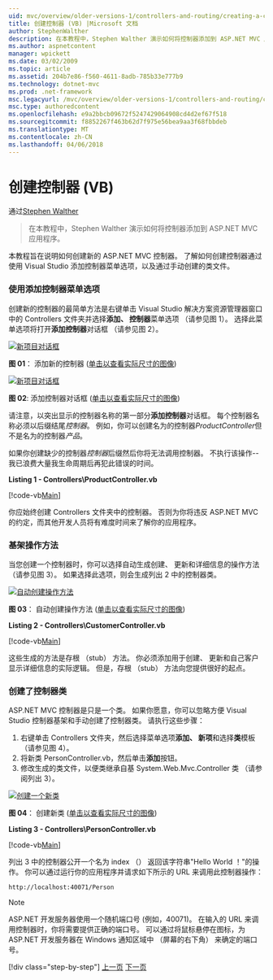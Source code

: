 ```yaml
---
uid: mvc/overview/older-versions-1/controllers-and-routing/creating-a-controller-vb
title: 创建控制器 (VB) |Microsoft 文档
author: StephenWalther
description: 在本教程中，Stephen Walther 演示如何将控制器添加到 ASP.NET MVC 应用程序。
ms.author: aspnetcontent
manager: wpickett
ms.date: 03/02/2009
ms.topic: article
ms.assetid: 204b7e86-f560-4611-8adb-785b33e777b9
ms.technology: dotnet-mvc
ms.prod: .net-framework
msc.legacyurl: /mvc/overview/older-versions-1/controllers-and-routing/creating-a-controller-vb
msc.type: authoredcontent
ms.openlocfilehash: e9a2bbcb09672f5247429064908cd4d2ef67f518
ms.sourcegitcommit: f8852267f463b62d7f975e56bea9aa3f68fbbdeb
ms.translationtype: MT
ms.contentlocale: zh-CN
ms.lasthandoff: 04/06/2018
---
```

<a name="creating-a-controller-vb"></a>创建控制器 (VB)
====================
通过[Stephen Walther](https://github.com/StephenWalther)

> 在本教程中，Stephen Walther 演示如何将控制器添加到 ASP.NET MVC 应用程序。


本教程旨在说明如何创建新的 ASP.NET MVC 控制器。 了解如何创建控制器通过使用 Visual Studio 添加控制器菜单选项，以及通过手动创建的类文件。

### <a name="using-the-add-controller-menu-option"></a>使用添加控制器菜单选项

创建新的控制器的最简单方法是右键单击 Visual Studio 解决方案资源管理器窗口中的 Controllers 文件夹并选择**添加、 控制器**菜单选项 （请参见图 1）。 选择此菜单选项将打开**添加控制器**对话框 （请参见图 2）。


[![新项目对话框](creating-a-controller-vb/_static/image1.jpg)](creating-a-controller-vb/_static/image1.png)

**图 01**： 添加新的控制器 ([单击以查看实际尺寸的图像](creating-a-controller-vb/_static/image2.png))


[![新项目对话框](creating-a-controller-vb/_static/image2.jpg)](creating-a-controller-vb/_static/image3.png)

**图 02**: 添加控制器对话框 ([单击以查看实际尺寸的图像](creating-a-controller-vb/_static/image4.png))


请注意，以突出显示的控制器名称的第一部分**添加控制器**对话框。 每个控制器名称必须以后缀结尾*控制器*。 例如，你可以创建名为的控制器*ProductController*但不是名为的控制器*产品*。


如果你创建缺少的控制器*控制器*后缀然后你将无法调用控制器。 不执行该操作--我已浪费大量我生命周期后再犯此错误的时间。


**Listing 1 - Controllers\ProductController.vb**

[!code-vb[Main](creating-a-controller-vb/samples/sample1.vb)]

你应始终创建 Controllers 文件夹中的控制器。 否则为你将违反 ASP.NET MVC 的约定，而其他开发人员将有难度时间来了解你的应用程序。

### <a name="scaffolding-action-methods"></a>基架操作方法

当您创建一个控制器时，你可以选择自动生成创建、 更新和详细信息的操作方法 （请参见图 3）。 如果选择此选项，则会生成列出 2 中的控制器类。


[![自动创建操作方法](creating-a-controller-vb/_static/image3.jpg)](creating-a-controller-vb/_static/image5.png)

**图 03**： 自动创建操作方法 ([单击以查看实际尺寸的图像](creating-a-controller-vb/_static/image6.png))


**Listing 2 - Controllers\CustomerController.vb**

[!code-vb[Main](creating-a-controller-vb/samples/sample2.vb)]

这些生成的方法是存根 （stub） 方法。 你必须添加用于创建、 更新和自己客户显示详细信息的实际逻辑。 但是，存根 （stub） 方法向您提供很好的起点。

### <a name="creating-a-controller-class"></a>创建了控制器类

ASP.NET MVC 控制器是只是一个类。 如果你愿意，你可以忽略方便 Visual Studio 控制器基架和手动创建了控制器类。 请执行这些步骤：

1. 右键单击 Controllers 文件夹，然后选择菜单选项**添加、 新项**和选择**类**模板 （请参见图 4）。
2. 将新类 PersonController.vb，然后单击**添加**按钮。
3. 修改生成的类文件，以便类继承自基 System.Web.Mvc.Controller 类 （请参阅列出 3）。


[![创建一个新类](creating-a-controller-vb/_static/image4.jpg)](creating-a-controller-vb/_static/image7.png)

**图 04**： 创建新类 ([单击以查看实际尺寸的图像](creating-a-controller-vb/_static/image8.png))


**Listing 3 - Controllers\PersonController.vb**

[!code-vb[Main](creating-a-controller-vb/samples/sample3.vb)]

列出 3 中的控制器公开一个名为 index （） 返回该字符串"Hello World ！"的操作。 你可以通过运行你的应用程序并请求如下所示的 URL 来调用此控制器操作：

`http://localhost:40071/Person`

> [!NOTE]
> 
> ASP.NET 开发服务器使用一个随机端口号 (例如，40071)。 在输入的 URL 来调用控制器时，你将需要提供正确的端口号。 可以通过将鼠标悬停在图标，为 ASP.NET 开发服务器在 Windows 通知区域中 （屏幕的右下角） 来确定的端口号。
> 
> [!div class="step-by-step"]
> [上一页](adding-dynamic-content-to-a-cached-page-vb.md)
> [下一页](creating-an-action-vb.md)
